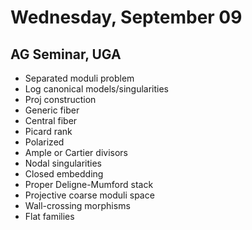 # Wednesday, September 09

## AG Seminar, UGA

- Separated moduli problem
- Log canonical models/singularities
- Proj construction
- Generic fiber
- Central fiber
- Picard rank
- Polarized
- Ample or Cartier divisors
- Nodal singularities
- Closed embedding
- Proper Deligne-Mumford stack
- Projective coarse moduli space
- Wall-crossing morphisms
- Flat families
